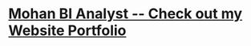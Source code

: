 # [Mohan BI Analyst -- Check out my Website Portfolio](https://jangid6.github.io/MohanBIAnalystPortfolio/)